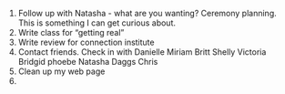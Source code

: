 1. Follow up with Natasha - what are you wanting? Ceremony planning. This is something I can get curious about. 
2. Write class for “getting real”
3. Write review for connection institute
4. Contact friends. Check in with Danielle Miriam Britt Shelly Victoria Bridgid phoebe Natasha Daggs Chris 
5. Clean up my web page
6. 